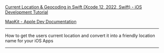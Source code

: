 [Current Location & Geocoding in Swift (Xcode 12, 2022, Swift) - iOS Development Tutorial](https://youtu.be/MNF13IEn6vI?si=SvHBpRkDhTrFtabu)

[MapKit - Apple Dev Documentation](https://developer.apple.com/documentation/mapkit/)

- - - -

 How to get the users current location and convert it into a friendly location name for your iOS Apps

- - - -

